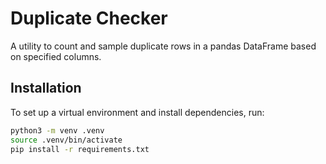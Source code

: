 # Duplicate Checker

A utility to count and sample duplicate rows in a pandas DataFrame based on specified columns.

## Installation

To set up a virtual environment and install dependencies, run:

```bash
python3 -m venv .venv
source .venv/bin/activate
pip install -r requirements.txt
```
